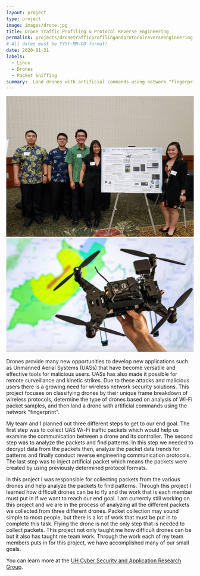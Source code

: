 ```yaml
---
layout: project
type: project
image: images/drone.jpg
title: Drone Traffic Profiling & Protocol Reverse Engineering
permalink: projects/dronetrafficprofilingandprotocolreverseengineering
# All dates must be YYYY-MM-DD format!
date: 2020-01-31
labels:
  - Linux
  - Drones
  - Packet Sniffing
summary:  Land drones with artificial commands using network "fingerprint".
---
```


<div class="ui medium rounded images">
  <img class="ui image" src="../images/DroneGroup.JPG">
  <img class="ui image" src="../images/IntelAero.jpg">
</div>

Drones provide many new opportunities to develop new applications such as Unmanned Aerial Systems (UASs) that have become versatile and effective tools for malicious users. UASs has also made it possible for remote surveillance and kinetic strikes. Due to these attacks and malicious users there is a growing need for wireless network security solutions. This project focuses on classifying drones by their unique frame breakdown of wireless protocols, determine the type of drones based on analysis of Wi-Fi packet samples, and then land a drone with artificial commands using the network "fingerprint".

My team and I planned out three different steps to get to our end goal. The first step was to collect UAS Wi-Fi traffic packets which would help us examine the communication between a drone and its controller. The second step was to analyze the packets and find patterns. In this step we needed to decrypt data from the packets then, analyze the packet data trends for patterns and finally conduct reverse engineering communication protocols. The last step was to inject artificial packet which means the packets were created by using previously determined protocol formats.

In this project I was responsible for collecting packets from the various drones and help analyze the packets to find patterns. Through this project I learned how difficult drones can be to fly and the work that is each member must put in if we want to reach our end goal. I am currently still working on this project and we are in the process of analyzing all the different packets we collected from three different drones. Packet collection may sound simple to most people, but there is a lot of work that must be put in to complete this task. Flying the drone is not the only step that is needed to collect packets. This project not only taught me how difficult drones can be but it also has taught me team work. Through the work each of my team members puts in for this project, we have accomplished many of our small goals. 

You can learn more at the [UH Cyber Security and Application Research Group](https://sites.google.com/a/hawaii.edu/uh-uas-projects/research/2020-x96-projects).
